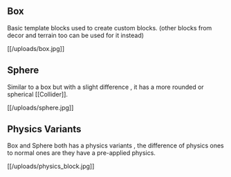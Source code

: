 ## Box
Basic template blocks used to create custom blocks. (other blocks from decor and terrain too can be used for it instead)

[[/uploads/box.jpg]]

## Sphere
Similar to a box but with a slight difference , it has a more rounded or spherical [[Collider]].

[[/uploads/sphere.jpg]]

## Physics Variants
Box and Sphere both has a physics variants , the difference of physics ones to normal ones are they have a pre-applied physics.

[[/uploads/physics_block.jpg]]